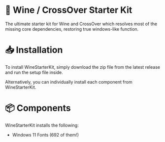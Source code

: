# 🍷 Wine / CrossOver Starter Kit
The ultimate starter kit for Wine and CrossOver which resolves most of the missing core dependencies, restoring true windows-like function.

# 📥 Installation
To install WineStarterKit, simply download the zip file from the latest release and run the setup file inside.

Alternatively, you can individually install each component from WineStarterKit.

# 📦 Components
WineStarterKit installs the following:
- Windows 11 Fonts (692 of them!)
